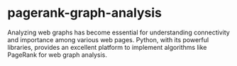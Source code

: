 # pagerank-graph-analysis
Analyzing web graphs has become essential for understanding connectivity and importance among various web pages. Python, with its powerful libraries, provides an excellent platform to implement algorithms like PageRank for web graph analysis.
